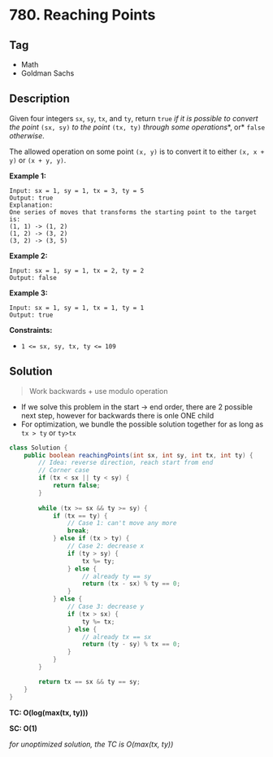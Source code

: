 # 780. Reaching Points

## Tag

- Math
- Goldman Sachs

## Description

Given four integers `sx`, `sy`, `tx`, and `ty`, return `true` *if it is possible to convert the point* `(sx, sy)` *to the point* `(tx, ty)` *through some operations**, or* `false` *otherwise*.

The allowed operation on some point `(x, y)` is to convert it to either `(x, x + y)` or `(x + y, y)`.

 

**Example 1:**

```
Input: sx = 1, sy = 1, tx = 3, ty = 5
Output: true
Explanation:
One series of moves that transforms the starting point to the target is:
(1, 1) -> (1, 2)
(1, 2) -> (3, 2)
(3, 2) -> (3, 5)
```

**Example 2:**

```
Input: sx = 1, sy = 1, tx = 2, ty = 2
Output: false
```

**Example 3:**

```
Input: sx = 1, sy = 1, tx = 1, ty = 1
Output: true
```

 

**Constraints:**

- `1 <= sx, sy, tx, ty <= 109`



## Solution

> Work backwards + use modulo operation

- If we solve this problem in the start -> end order, there are 2 possible next step, however for backwards there is onle ONE child
- For optimization, we bundle the possible solution together for as long as `tx > ty` or `ty>tx`

```java
class Solution {
    public boolean reachingPoints(int sx, int sy, int tx, int ty) {
        // Idea: reverse direction, reach start from end
        // Corner case
        if (tx < sx || ty < sy) {
            return false;
        }
        
        while (tx >= sx && ty >= sy) {
            if (tx == ty) {
                // Case 1: can't move any more
                break;
            } else if (tx > ty) {
                // Case 2: decrease x
                if (ty > sy) {
                    tx %= ty;
                } else {
                    // already ty == sy
                    return (tx - sx) % ty == 0;
                }
            } else {
                // Case 3: decrease y
                if (tx > sx) {
                    ty %= tx;
                } else {
                    // already tx == sx
                    return (ty - sy) % tx == 0;
                }
            }
        }

        return tx == sx && ty == sy;
    }
}
```

 **TC: O(log(max(tx, ty)))**

**SC: O(1)**

*for unoptimized solution, the TC is O(max(tx, ty))*